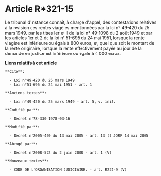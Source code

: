 # Article R*321-15

Le tribunal d'instance connaît, à charge d'appel, des contestations relatives à la révision des rentes viagères mentionnées
par la loi n° 49-420 du 25 mars 1949, par les titres Ier et II de la loi n° 49-1098 du 2 août 1949 et par les articles 1er et
2 de la loi n° 51-695 du 24 mai 1951, lorsque la rente viagère est inférieure ou égale à 800 euros, et, quel que soit le
montant de la rente originaire, lorsque la rente effectivement payée au jour de la demande en justice est inférieure ou égale
à 4 000 euros.

**Liens relatifs à cet article**

	**Cite**:

	  - Loi n°49-420 du 25 mars 1949
	  - Loi n°51-695 du 24 mai 1951 - art. 1

	**Anciens textes**:

	  - Loi n°49-420 du 25 mars 1949 - art. 5, v. init.

	**Codifié par**:

	  - Décret n°78-330 1978-03-16

	**Modifié par**:

	  - Décret n°2005-460 du 13 mai 2005 - art. 13 () JORF 14 mai 2005

	**Abrogé par**:

	  - Décret n°2008-522 du 2 juin 2008 - art. 1 (V)

	**Nouveaux textes**:

	  - CODE DE L'ORGANISATION JUDICIAIRE. - art. R221-9 (V)
